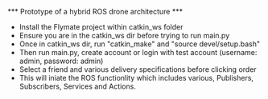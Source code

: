  *** Prototype of a hybrid ROS drone architecture ***

- Install the Flymate project within catkin_ws folder
- Ensure you are in the catkin_ws dir before trying to run main.py
- Once in catkin_ws dir, run "catkin_make" and "source devel/setup.bash"
- Then run main.py, create account or login with test account (username: admin, password: admin)
- Select a friend and various delivery specifications before clicking order
- This will iniate the ROS functionlity which includes various, Publishers, Subscribers, Services and Actions.

